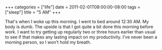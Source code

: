 +++
categories = ["life"]
date = 2011-02-01T08:00:00-08:00
tags = ["sleep"]
title = "5 AM"
+++

That's when I woke up this morning. I went to bed around 12:30 AM. My body is dumb. The upside is that I got quite a bit done this morning before work. I want to try getting up regularly two or three hours earlier than usual to see if that makes any lasting impact on my productivity. I've never been a morning person, so I won't hold my breath.
